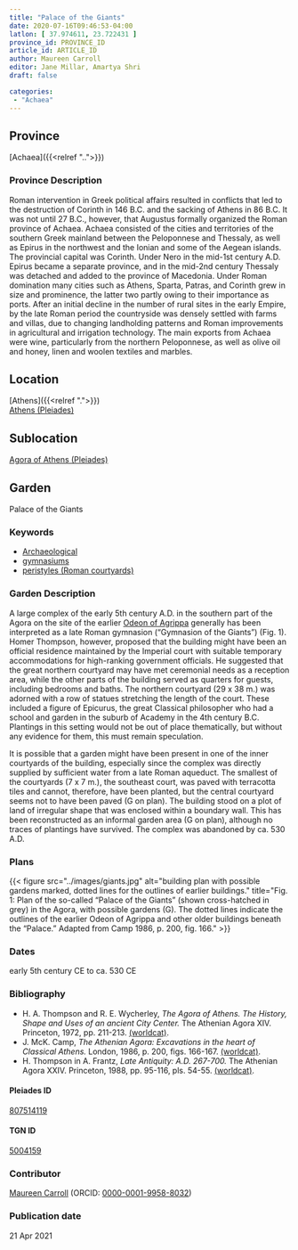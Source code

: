 ```yaml
---
title: "Palace of the Giants"
date: 2020-07-16T09:46:53-04:00
latlon: [ 37.974611, 23.722431 ]
province_id: PROVINCE_ID
article_id: ARTICLE_ID
author: Maureen Carroll
editor: Jane Millar, Amartya Shri
draft: false

categories:
 - "Achaea"
---
```


## Province
[Achaea]({{<relref "..">}})

### Province Description
Roman intervention in Greek political affairs resulted in conflicts that led to the destruction of Corinth in 146 B.C. and the sacking of Athens in 86 B.C. It was not until 27 B.C., however, that Augustus formally organized the Roman province of Achaea. Achaea consisted of the cities and territories of the southern Greek mainland between the Peloponnese and Thessaly, as well as Epirus in the northwest and the Ionian and some of the Aegean islands.
The provincial capital was Corinth. Under Nero in the mid-1st century A.D. Epirus became a separate province, and in the mid-2nd century Thessaly was detached and added to the province of Macedonia. Under Roman domination many cities such as Athens, Sparta, Patras, and Corinth grew in size and prominence, the latter two partly owing to their importance as ports.  After an initial decline in the number of rural sites in the early Empire, by the late Roman period the countryside was densely settled with farms and villas, due to changing landholding patterns and Roman improvements in agricultural and irrigation technology. The main exports from Achaea were wine, particularly from the northern Peloponnese, as well as olive oil and honey, linen and woolen textiles and marbles.

## Location
[Athens]({{<relref ".">}}) \
[Athens (Pleiades)](https://pleiades.stoa.org/places/579885)

## Sublocation
[Agora of Athens (Pleiades)](https://pleiades.stoa.org/places/807514119)

## Garden
Palace of the Giants

### Keywords
- [Archaeological](#)
- [gymnasiums](http://vocab.getty.edu/page/aat/300007297)
- [peristyles (Roman courtyards)](http://vocab.getty.edu/page/aat/300080971)

### Garden Description
A large complex of the early 5th century A.D. in the southern part of the Agora on the site of the earlier [Odeon of Agrippa](http://agora.ascsa.net/id/agora/monument/odeion) generally has been interpreted as a late Roman gymnasion (“Gymnasion of the Giants”) (Fig. 1).  Homer Thompson, however, proposed that the building might have been an official residence maintained by the Imperial court with suitable temporary accommodations for high-ranking government officials.  He suggested that the great northern courtyard may have met ceremonial needs as a reception area, while the other parts of the building served as quarters for guests, including bedrooms and baths.  The northern courtyard (29 x 38 m.) was adorned with a row of statues stretching the length of the court.  These included a figure of Epicurus, the great Classical philosopher who had a school and garden in the suburb of Academy in the 4th century B.C.  Plantings in this setting would not be out of place thematically, but without any evidence for them, this must remain speculation.  

It is possible that a garden might have been present in one of the inner courtyards of the building, especially since the complex was directly supplied by sufficient water from a late Roman aqueduct.  The smallest of the courtyards (7 x 7 m.), the southeast court, was paved with terracotta tiles and cannot, therefore, have been planted, but the central courtyard seems not to have been paved (G on plan).  The building stood on a plot of land of irregular shape that was enclosed within a boundary wall.  This has been reconstructed as an informal garden area (G on plan), although no traces of plantings have survived.  The complex was abandoned by ca. 530 A.D.


<!--### Maps-->

<!--
{{< figure src="../images/image_name.ext" alt="alt_text" title="CAPTION" >}}
-->

### Plans
{{< figure src="../images/giants.jpg" alt="building plan with possible gardens marked, dotted lines for the outlines of earlier buildings." title="Fig. 1: Plan of the so-called “Palace of the Giants” (shown cross-hatched in grey) in the Agora, with possible gardens (G). The dotted lines indicate the outlines of the earlier Odeon of Agrippa and other older buildings beneath the “Palace.” Adapted from Camp 1986, p. 200, fig. 166." >}}

<!--### Images-->

<!--
{{< figure src="../images/image_name.ext" alt="alt_text" title="CAPTION" >}}
-->

### Dates
early 5th century CE to ca. 530 CE

### Bibliography
* H. A. Thompson and R. E. Wycherley, *The Agora of Athens. The History, Shape and Uses of an ancient City Center.* The Athenian Agora XIV. Princeton, 1972, pp. 211-213. [(worldcat)](http://www.worldcat.org/oclc/805087483).
* J. McK. Camp, *The Athenian Agora: Excavations in the heart of Classical Athens.* London, 1986, p. 200, figs. 166-167. [(worldcat)](http://www.worldcat.org/oclc/1153939923).
* H. Thompson in A. Frantz, *Late Antiquity: A.D. 267-700.* The Athenian Agora XXIV. Princeton, 1988, pp. 95-116, pls. 54-55. [(worldcat)](http://www.worldcat.org/oclc/63179976).

#### Pleiades ID
[807514119](https://pleiades.stoa.org/places/807514119)

#### TGN ID
[5004159](http://vocab.getty.edu/page/tgn/5004159)

### Contributor
[Maureen Carroll](link) (ORCID: [0000-0001-9958-8032](https://orcid.org/0000-0001-9958-8032))

### Publication date

21 Apr 2021

<!--### Related articles-->

<!-- Links to other related articles. Leave blank for now -->
